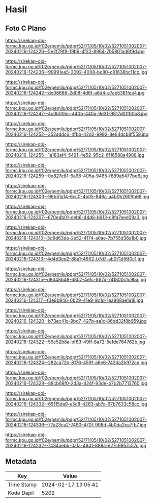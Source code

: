 # Hasil

## Foto C Plano

https://sirekap-obj-formc.kpu.go.id/f02e/pemilu/pdpr/52/71/05/10/02/5271051002007-20240216-124226--5e2f79f9-19b9-4f22-8964-7b5801ad6f9d.jpg

https://sirekap-obj-formc.kpu.go.id/f02e/pemilu/pdpr/52/71/05/10/02/5271051002007-20240216-124236--99991ea5-3092-4008-bc80-c81638bc11cb.jpg

https://sirekap-obj-formc.kpu.go.id/f02e/pemilu/pdpr/52/71/05/10/02/5271051002007-20240216-124242--dc0666ff-2d08-4d6f-a8d4-e7ab5361fee4.jpg

https://sirekap-obj-formc.kpu.go.id/f02e/pemilu/pdpr/52/71/05/10/02/5271051002007-20240216-124247--4c0b00bc-440b-440a-9d31-9817d01f60b8.jpg

https://sirekap-obj-formc.kpu.go.id/f02e/pemilu/pdpr/52/71/05/10/02/5271051002007-20240216-124252--352addc6-4fbb-42d2-9992-8e64dcb8f559.jpg

https://sirekap-obj-formc.kpu.go.id/f02e/pemilu/pdpr/52/71/05/10/02/5271051002007-20240216-124255--1a183af4-5491-4e52-95c2-6f16588a4988.jpg

https://sirekap-obj-formc.kpu.go.id/f02e/pemilu/pdpr/52/71/05/10/02/5271051002007-20240216-124259--0e827e81-6a96-405a-9465-f889a5477be8.jpg

https://sirekap-obj-formc.kpu.go.id/f02e/pemilu/pdpr/52/71/05/10/02/5271051002007-20240216-124303--96b51a14-6cc0-4b05-846a-a4b0b2609b66.jpg

https://sirekap-obj-formc.kpu.go.id/f02e/pemilu/pdpr/52/71/05/10/02/5271051002007-20240216-124307--670e4b01-deb6-44d8-b913-c8fa7eed09a3.jpg

https://sirekap-obj-formc.kpu.go.id/f02e/pemilu/pdpr/52/71/05/10/02/5271051002007-20240216-124310--3d9d63de-2e52-4174-a0ae-7b755d36a1b0.jpg

https://sirekap-obj-formc.kpu.go.id/f02e/pemilu/pdpr/52/71/05/10/02/5271051002007-20240216-124313--4d4d3ed2-88a1-4902-b7d7-ab071df6f0c1.jpg

https://sirekap-obj-formc.kpu.go.id/f02e/pemilu/pdpr/52/71/05/10/02/5271051002007-20240216-124315--d8d48b48-6807-4e1c-867d-741800c1c9ba.jpg

https://sirekap-obj-formc.kpu.go.id/f02e/pemilu/pdpr/52/71/05/10/02/5271051002007-20240216-124317--f3e8b946-0b29-41e9-9c1d-1ea808ae1a18.jpg

https://sirekap-obj-formc.kpu.go.id/f02e/pemilu/pdpr/52/71/05/10/02/5271051002007-20240216-124320--b73ec41c-9bd7-427b-aa1c-86dd32f8b959.jpg

https://sirekap-obj-formc.kpu.go.id/f02e/pemilu/pdpr/52/71/05/10/02/5271051002007-20240216-124322--59c52b8a-bf63-49ff-8a72-5efde764762b.jpg

https://sirekap-obj-formc.kpu.go.id/f02e/pemilu/pdpr/52/71/05/10/02/5271051002007-20240216-124324--282ca72b-8176-4591-a6e6-742da2b972ad.jpg

https://sirekap-obj-formc.kpu.go.id/f02e/pemilu/pdpr/52/71/05/10/02/5271051002007-20240216-124328--88cb68f0-2d3a-424f-93de-47b2b7713760.jpg

https://sirekap-obj-formc.kpu.go.id/f02e/pemilu/pdpr/52/71/05/10/02/5271051002007-20240216-124332--65115da9-e5c8-4263-ab7a-67b7633c58cc.jpg

https://sirekap-obj-formc.kpu.go.id/f02e/pemilu/pdpr/52/71/05/10/02/5271051002007-20240216-124336--77a23ca2-7490-470f-908d-4b0da2ea7fb7.jpg

https://sirekap-obj-formc.kpu.go.id/f02e/pemilu/pdpr/52/71/05/10/02/5271051002007-20240216-124232--7434aebb-0afa-4941-889a-e27c6957c57c.jpg


## Metadata

| Key        | Value               |
| ---------- | ------------------- |
| Time Stamp | 2024-02-17 13:05:41 |
| Kode Dapil | 5202                |



